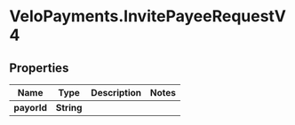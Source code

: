 # VeloPayments.InvitePayeeRequestV4

## Properties

Name | Type | Description | Notes
------------ | ------------- | ------------- | -------------
**payorId** | **String** |  | 


